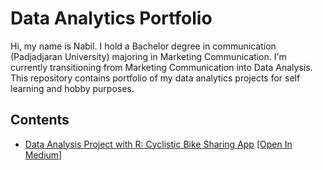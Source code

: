 # Data Analytics Portfolio
Hi, my name is Nabil. I hold a Bachelor degree in communication (Padjadjaran University) majoring in Marketing Communication. I'm currently transitioning from Marketing Communication into Data Analysis.
This repository contains portfolio of my data analytics projects for self learning and hobby purposes. 

## Contents
  * [Data Analysis Project with R: Cyclistic Bike Sharing App](https://github.com/nabilafandi/Data-Analytics-Portfolio/blob/main/bike%20sharing%20app%20analysis.Rmd)
   [[Open In Medium]](https://medium.com/@nabilafandih/data-analysis-project-with-r-cyclistic-bike-sharing-app-69dea2ecb4df)
  

